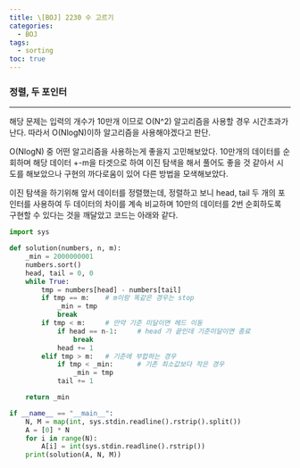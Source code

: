 ```yaml
---
title: \[BOJ] 2230 수 고르기
categories: 
  - BOJ
tags: 
  - sorting
toc: true
---
```


### 정렬, 두 포인터

---

해당 문제는 입력의 개수가 10만개 이므로 O(N^2) 알고리즘을 사용할 경우 시간초과가 난다. 따라서 O(NlogN)이하 알고리즘을 사용해야겠다고 판단.

O(NlogN) 중 어떤 알고리즘을 사용하는게 좋을지 고민해보았다. 10만개의 데이터를 순회하며 해당 데이터 +-m을 타겟으로 하여 이진 탐색을 해서 풀어도 좋을 것 같아서 시도를 해보았으나 구현의 까다로움이 있어 다른 방법을 모색해보았다.

이진 탐색을 하기위해 앞서 데이터를 정렬했는데, 정렬하고 보니 head, tail 두 개의 포인터를 사용하여 두 데이터의 차이를 계속 비교하며 10만의 데이터를 2번 순회하도록 구현할 수 있다는 것을 깨달았고 코드는 아래와 같다.

```python
import sys

def solution(numbers, n, m):
    _min = 2000000001
    numbers.sort()
    head, tail = 0, 0
    while True:
        tmp = numbers[head] - numbers[tail]
        if tmp == m:    # m이랑 똑같은 경우는 stop
            _min = tmp
            break
        if tmp < m:     # 만약 기준 미달이면 헤드 이동
            if head == n-1:     # head 가 끝인데 기준미달이면 종료
                break
            head += 1
        elif tmp > m:   # 기준에 부합하는 경우
            if tmp < _min:      # 기존 최소값보다 작은 경우
                _min = tmp
            tail += 1

    return _min

if __name__ == "__main__":
    N, M = map(int, sys.stdin.readline().rstrip().split())
    A = [0] * N
    for i in range(N):
        A[i] = int(sys.stdin.readline().rstrip())
    print(solution(A, N, M))
```